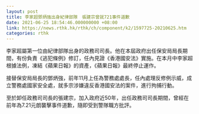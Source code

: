 ```yaml
---
layout: post
title: 李家超鄧炳強出身紀律部隊　張建宗曾就721事件道歉
date: 2021-06-25 18:54:46.000000000 +08:00
link: https://news.rthk.hk/rthk/ch/component/k2/1597725-20210625.htm
categories: rthk
---
```


李家超屬第一位由紀律部隊出身的政務司司長。他在本屆政府出任保安局局長期間，有份負責《逃犯條例》修訂，任內見證《香港國安法》實施。在本月中李家超根據法例，凍結《蘋果日報》的資產，《蘋果日報》最終停止運作。

接替保安局局長的鄧炳強，前年11月上任為警務處處長，任內處理反修例示威，成立警務處國家安全處，就多宗涉嫌違反香港國安法的案件，進行拘捕行動。　

至於卸任政務司司長的張建宗，加入政府近50年，出任政務司司長期間，曾經在前年為7.21元朗襲擊事件道歉，隨即受到警隊職方批評。
